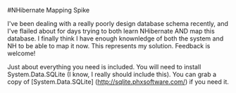 #NHibernate Mapping Spike

I've been dealing with a really poorly design database schema recently, 
and I've flailed about for days trying to both learn NHibernate AND map this database. 
I finally think I have enough knownledge of both the system and NH to be able to map it now. 
This represents my solution. Feedback is welcome!

Just about everything you need is included. You will need to install System.Data.SQLite (I know, I really should include this). You can grab a copy of [System.Data.SQLite] (http://sqlite.phxsoftware.com/) if you need it.
